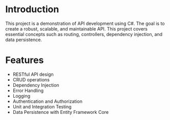 # Introduction
This project is a demonstration of API development using C#. The goal is to create a robust, scalable, and maintainable API. This project covers essential concepts such as routing, controllers, dependency injection, and data persistence.

# Features
- RESTful API design
- CRUD operations
- Dependency Injection
- Error Handling
- Logging
- Authentication and Authorization
- Unit and Integration Testing
- Data Persistence with Entity Framework Core
